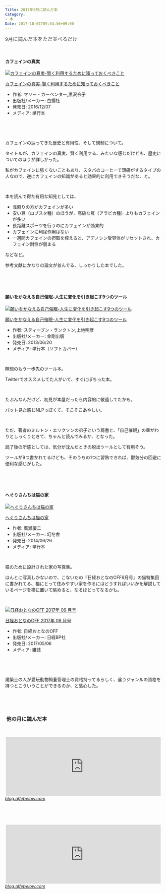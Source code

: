 ```yaml
---
Title: 2017年9月に読んだ本
Category:
- 本
Date: 2017-10-01T09:53:56+09:00
---
```


<p><span style="color: #3d3f44; font-family: 'Helvetica Neue', Helvetica, Arial, 'ヒラギノ角ゴ Pro W3', 'Hiragino Kaku Gothic Pro', メイリオ, Meiryo, 'ＭＳ Ｐゴシック', 'MS PGothic', sans-serif; font-size: 16px; font-style: normal; font-variant-ligatures: normal; font-variant-caps: normal; font-weight: normal; letter-spacing: normal; orphans: 2; text-align: start; text-indent: 0px; text-transform: none; white-space: normal; widows: 2; word-spacing: 0px; -webkit-text-stroke-width: 0px; background-color: #ffffff; text-decoration-style: initial; text-decoration-color: initial; display: inline !important; float: none;">9月に読んだ本をただ並べるだけ</span></p>
<p> </p>
<h4>カフェインの真実 </h4>
<div class="freezed">
<div class="external-link-detail"><a href="https://www.amazon.co.jp/exec/obidos/ASIN/4826901933/ab1025-22/"><img class="external-link-detail-image" title="カフェインの真実-賢く利用するために知っておくべきこと" src="https://images-fe.ssl-images-amazon.com/images/I/51wtNU9Y0yL._SL160_.jpg" alt="カフェインの真実-賢く利用するために知っておくべきこと" /></a>
<div class="external-link-detail-info">
<p class="external-link-detail-title"><a href="https://www.amazon.co.jp/exec/obidos/ASIN/4826901933/ab1025-22/">カフェインの真実-賢く利用するために知っておくべきこと</a></p>
<ul>
<li><span class="external-link-detail-label">作者:</span> マリー・カーペンター,黒沢令子</li>
<li><span class="external-link-detail-label">出版社/メーカー:</span> 白揚社</li>
<li><span class="external-link-detail-label">発売日:</span> 2016/12/07</li>
<li><span class="external-link-detail-label">メディア:</span> 単行本</li>

</ul>
</div>
<div class="external-link-detail-foot"> </div>
</div>
</div>
<p> </p>
<p>カフェインの辿ってきた歴史と有用性、そして規制について。</p>
<p>タイトルが、カフェインの真実、賢く利用する、みたいな感じだけども、歴史についてのほうが詳しかった。</p>
<p>私がカフェインに強くないこともあり、スタバのコーヒーで頭痛がするタイプの人なので、逆にカフェインの知識があると効果的に利用できそうだな、と。</p>
<p> </p>
<p>本を読んで得た有用な知見としては、</p>
<ul>
<li>浅煎りの方がカフェインが多い</li>
<li>安い豆（ロブスタ種）のほうが、高級な豆（アラビカ種）よりもカフェインが多い</li>
<li>長距離スポーツを行うのにカフェインが効果的</li>
<li>カフェインに利尿作用はない</li>
<li>一週間カフェインの摂取を控えると、アデノシン受容体がリセットされ、カフェイン耐性が弱まる</li>
</ul>
<p>などなど。</p>
<p>参考文献にかなりの論文が並んでる、しっかりした本でした。</p>
<p> </p>
<p> </p>
<h4>願いをかなえる自己催眠-人生に変化を引き起こす9つのツール  </h4>
<div class="freezed">
<div class="external-link-detail"><a href="https://www.amazon.co.jp/exec/obidos/ASIN/4772413162/ab1025-22/"><img class="external-link-detail-image" title="願いをかなえる自己催眠-人生に変化を引き起こす9つのツール" src="https://images-fe.ssl-images-amazon.com/images/I/51T2qSUYvpL._SL160_.jpg" alt="願いをかなえる自己催眠-人生に変化を引き起こす9つのツール" /></a>
<div class="external-link-detail-info">
<p class="external-link-detail-title"><a href="https://www.amazon.co.jp/exec/obidos/ASIN/4772413162/ab1025-22/">願いをかなえる自己催眠-人生に変化を引き起こす9つのツール</a></p>
<ul>
<li><span class="external-link-detail-label">作者:</span> スティーブン・ランクトン,上地明彦</li>
<li><span class="external-link-detail-label">出版社/メーカー:</span> 金剛出版</li>
<li><span class="external-link-detail-label">発売日:</span> 2013/06/20</li>
<li><span class="external-link-detail-label">メディア:</span> 単行本（ソフトカバー）</li>

</ul>
</div>
<div class="external-link-detail-foot"> </div>
</div>
</div>
<p>瞑想のもう一歩先のツール本。</p>
<p>Twitterでオススメしてた人がいて、すぐにぽちった本。</p>
<p> </p>
<p>たぶんなんだけど、初見が本屋だったら内容的に敬遠してたかも。</p>
<p>パット見た感じNLPっぽくて、そこそこあやしい。</p>
<p> </p>
<p>ただ、著者のミルトン・エリクソンの弟子という肩書と、「自己催眠」の章がわりとしっくりときて、ちゃんと読んでみるか、となった。</p>
<p>読了後の所感としては、気分が沈んだときの脱出ツールとして有用そう。</p>
<p>ツールが9つ書かれてるけども、そのうちの1つに習熟できれば、鬱気分の回避に便利な感じがした。</p>
<p> </p>
<p> </p>
<h4>へぐりさんちは猫の家</h4>
<div class="freezed">
<div class="external-link-detail"><a href="https://www.amazon.co.jp/exec/obidos/ASIN/4344025938/ab1025-22/"><img class="external-link-detail-image" title="へぐりさんちは猫の家" src="https://images-fe.ssl-images-amazon.com/images/I/41L-FnIehwL._SL160_.jpg" alt="へぐりさんちは猫の家" /></a>
<div class="external-link-detail-info">
<p class="external-link-detail-title"><a href="https://www.amazon.co.jp/exec/obidos/ASIN/4344025938/ab1025-22/">へぐりさんちは猫の家</a></p>
<ul>
<li><span class="external-link-detail-label">作者:</span> 廣瀬慶二</li>
<li><span class="external-link-detail-label">出版社/メーカー:</span> 幻冬舎</li>
<li><span class="external-link-detail-label">発売日:</span> 2014/06/26</li>
<li><span class="external-link-detail-label">メディア:</span> 単行本</li>

</ul>
</div>
<div class="external-link-detail-foot"> </div>
</div>
</div>
<p>猫のために設計された家の写真集。</p>
<p>ほんとに写真しかないので、こないだの『日経おとなのOFF6月号』の猫特集回に書かれてる、猫にとって住みやすい家を作るにはどうすればいいかを解説しているページを横に置いて眺めると、なるほどってなるかも。</p>
<p> </p>
<div class="freezed">
<div class="external-link-detail"><a href="https://www.amazon.co.jp/exec/obidos/ASIN/B06XZM7FSX/ab1025-22/"><img class="external-link-detail-image" title="日経おとなのOFF 2017年 06 月号" src="https://images-fe.ssl-images-amazon.com/images/I/61y06B71ByL._SL160_.jpg" alt="日経おとなのOFF 2017年 06 月号" /></a>
<div class="external-link-detail-info">
<p class="external-link-detail-title"><a href="https://www.amazon.co.jp/exec/obidos/ASIN/B06XZM7FSX/ab1025-22/">日経おとなのOFF 2017年 06 月号</a></p>
<ul>
<li><span class="external-link-detail-label">作者:</span> 日経おとなのOFF</li>
<li><span class="external-link-detail-label">出版社/メーカー:</span> 日経BP社</li>
<li><span class="external-link-detail-label">発売日:</span> 2017/05/06</li>
<li><span class="external-link-detail-label">メディア:</span> 雑誌</li>

</ul>
</div>
<div class="external-link-detail-foot"> </div>
</div>
</div>
<p> </p>
<p>建築士の人が愛玩動物飼養管理士の資格持ってるらしく、違うジャンルの資格を持つとこういうことができるのか、と感心した。</p>
<p> </p>
<p> </p>

###  他の月に読んだ本

<p> </p>
<p><iframe class="embed-card embed-blogcard" style="display: block; width: 100%; height: 190px; max-width: 500px; margin: auto;" title="7.8月に読んだ本 - FUN YOU BLOG" src="https://hatenablog-parts.com/embed?url=http%3A%2F%2Fblog.alfebelow.com%2Fentry%2F2017%2F09%2F03%2F7.8%25E6%259C%2588%25E3%2581%25AB%25E8%25AA%25AD%25E3%2582%2593%25E3%2581%25A0%25E6%259C%25AC" frameborder="0" scrolling="no"></iframe><cite class="hatena-citation"><a href="/entry/2017/09/03/7.8%E6%9C%88%E3%81%AB%E8%AA%AD%E3%82%93%E3%81%A0%E6%9C%AC">blog.alfebelow.com</a></cite></p>
<p> </p>
<p> </p>
<p><iframe class="embed-card embed-blogcard" style="display: block; width: 100%; height: 190px; max-width: 500px; margin: auto;" title="2017年6月に読んだ本 - FUN YOU BLOG" src="https://hatenablog-parts.com/embed?url=http%3A%2F%2Fblog.alfebelow.com%2Fentry%2F2017%2F07%2F02%2F2017%25E5%25B9%25B46%25E6%259C%2588%25E3%2581%25AB%25E8%25AA%25AD%25E3%2582%2593%25E3%2581%25A0%25E6%259C%25AC" frameborder="0" scrolling="no"></iframe><cite class="hatena-citation"><a href="/entry/2017/07/02/2017%E5%B9%B46%E6%9C%88%E3%81%AB%E8%AA%AD%E3%82%93%E3%81%A0%E6%9C%AC">blog.alfebelow.com</a></cite></p>
<p> </p>
